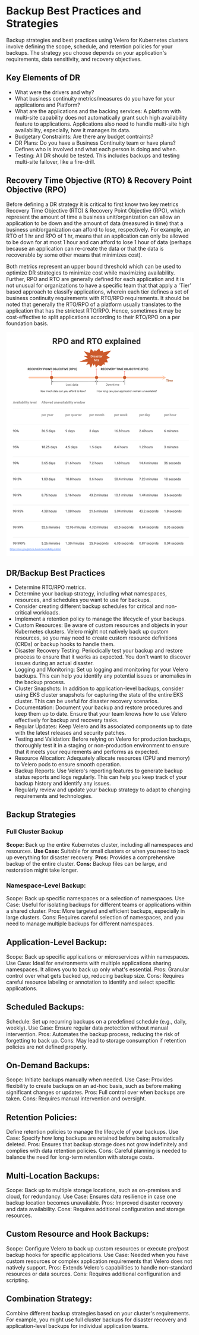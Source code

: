 # Backup Best Practices and Strategies

Backup strategies and best practices using Velero for Kubernetes clusters involve defining the scope, schedule, and retention policies for your backups. The strategy you choose depends on your application's requirements, data sensitivity, and recovery objectives.

## Key Elements of DR

* What were the drivers and why?
* What business continuity metrics/measures do you have for your applications and Platform?
* What are the applications and the backing services: A platform with multi-site capability does not automatically grant such high availability feature to applications. Applications also need to handle multi-site high availability, especially, how it manages its data.
* Budgetary Constraints:  Are there any budget contraints?
* DR Plans: Do you have a Business Continuity team or have plans? Defines who is involved and what each person is doing and when.
* Testing: All DR should be tested. This includes backups and testing multi-site failover, like a fire-drill.

## Recovery Time Objective (RTO) & Recovery Point Objective (RPO)

Before defining a DR strategy it is critical to first know two key metrics Recovery Time Objective (RTO) & Recovery Point Objective (RPO), which represent the amount of time a business unit/organization can allow an application to be down and the amount of data (measured in time) that a business unit/organization can afford to lose, respectively. For example, an RTO of 1 hr and RPO of 1 hr, means that an application can only be allowed to be down for at most 1 hour and can afford to lose 1 hour of data (perhaps because an application can re-create the data or that the data is recoverable by some other means that minimizes cost).  

Both metrics represent an upper bound threshold which can be used to optimize DR strategies to minimize cost while maximizing availability. Further, RPO and RTO are generally defined for each application and it is not unusual for organizations to have a specific team that that apply a 'Tier' based approach to classify applications, wherein each tier defines a set of business continuity requirements with RTO/RPO requirements. It should be noted that generally the RTO/RPO of a platform usually translates to the application that has the strictest RTO/RPO. Hence, sometimes it may be cost-effective to split applications according to their RTO/RPO on a per foundation basis.

![rpo](images/rpo-rto.png)

## DR/Backup Best Practices

* Determine RTO/RPO metrics.
* Determine your backup strategy, including what namespaces, resources, and schedules you want to use for backups.
* Consider creating different backup schedules for critical and non-critical workloads.
* Implement a retention policy to manage the lifecycle of your backups.
* Custom Resources: Be aware of custom resources and objects in your Kubernetes clusters. Velero might not natively back up custom resources, so you may need to create custom resource definitions (CRDs) or backup hooks to handle them.
* Disaster Recovery Testing: Periodically test your backup and restore process to ensure that it works as expected. You don't want to discover issues during an actual disaster.
* Logging and Monitoring: Set up logging and monitoring for your Velero backups. This can help you identify any potential issues or anomalies in the backup process.
* Cluster Snapshots: In addition to application-level backups, consider using EKS cluster snapshots for capturing the state of the entire EKS cluster. This can be useful for disaster recovery scenarios.
* Documentation: Document your backup and restore procedures and keep them up to date. Ensure that your team knows how to use Velero effectively for backup and recovery tasks.
* Regular Updates: Keep Velero and its associated components up to date with the latest releases and security patches.
* Testing and Validation: Before relying on Velero for production backups, thoroughly test it in a staging or non-production environment to ensure that it meets your requirements and performs as expected.
* Resource Allocation: Adequately allocate resources (CPU and memory) to Velero pods to ensure smooth operation.
* Backup Reports: Use Velero's reporting features to generate backup status reports and logs regularly. This can help you keep track of your backup history and identify any issues.
* Regularly review and update your backup strategy to adapt to changing requirements and technologies.

## Backup Strategies

### Full Cluster Backup

**Scope:** Back up the entire Kubernetes cluster, including all namespaces and resources.
**Use Case:** Suitable for small clusters or when you need to back up everything for disaster recovery.
**Pros:** Provides a comprehensive backup of the entire cluster.
**Cons:** Backup files can be large, and restoration might take longer.

### Namespace-Level Backup:

Scope: Back up specific namespaces or a selection of namespaces.
Use Case: Useful for isolating backups for different teams or applications within a shared cluster.
Pros: More targeted and efficient backups, especially in large clusters.
Cons: Requires careful selection of namespaces, and you need to manage multiple backups for different namespaces.

## Application-Level Backup:

Scope: Back up specific applications or microservices within namespaces.
Use Case: Ideal for environments with multiple applications sharing namespaces. It allows you to back up only what's essential.
Pros: Granular control over what gets backed up, reducing backup size.
Cons: Requires careful resource labeling or annotation to identify and select specific applications.

## Scheduled Backups:

Schedule: Set up recurring backups on a predefined schedule (e.g., daily, weekly).
Use Case: Ensure regular data protection without manual intervention.
Pros: Automates the backup process, reducing the risk of forgetting to back up.
Cons: May lead to storage consumption if retention policies are not defined properly.

## On-Demand Backups:

Scope: Initiate backups manually when needed.
Use Case: Provides flexibility to create backups on an ad-hoc basis, such as before making significant changes or updates.
Pros: Full control over when backups are taken.
Cons: Requires manual intervention and oversight.

## Retention Policies:

Define retention policies to manage the lifecycle of your backups.
Use Case: Specify how long backups are retained before being automatically deleted.
Pros: Ensures that backup storage does not grow indefinitely and complies with data retention policies.
Cons: Careful planning is needed to balance the need for long-term retention with storage costs.

## Multi-Location Backups:

Scope: Back up to multiple storage locations, such as on-premises and cloud, for redundancy.
Use Case: Ensures data resilience in case one backup location becomes unavailable.
Pros: Improved disaster recovery and data availability.
Cons: Requires additional configuration and storage resources.

## Custom Resource and Hook Backups:

Scope: Configure Velero to back up custom resources or execute pre/post backup hooks for specific applications.
Use Case: Needed when you have custom resources or complex application requirements that Velero does not natively support.
Pros: Extends Velero's capabilities to handle non-standard resources or data sources.
Cons: Requires additional configuration and scripting.

## Combination Strategy:

Combine different backup strategies based on your cluster's requirements. For example, you might use full cluster backups for disaster recovery and application-level backups for individual application teams.